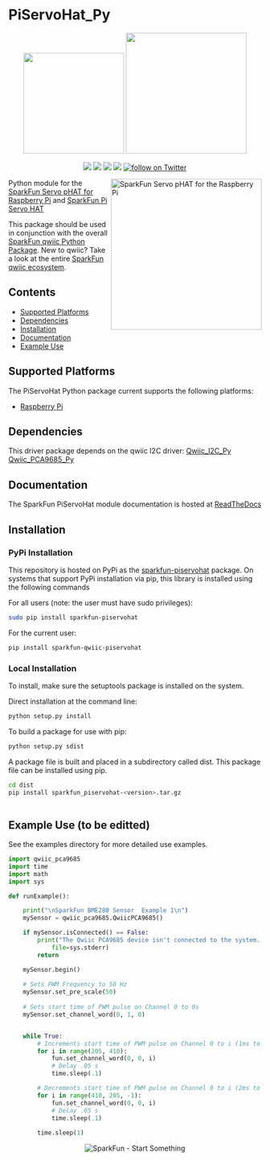 PiServoHat_Py
==============

<p align="center">
   <img src="https://cdn.sparkfun.com/assets/custom_pages/2/7/2/qwiic-logo-registered.jpg"  width=200>  
   <img src="https://www.python.org/static/community_logos/python-logo-master-v3-TM.png"  width=240>   
</p>
<p align="center">
	<a href="https://pypi.org/project/sparkfun-piservohat/" alt="Package">
		<img src="https://img.shields.io/pypi/pyversions/sparkfun_piservohat.svg" /></a>
	<a href="https://github.com/sparkfun/PiServoHat_Py/issues" alt="Issues">
		<img src="https://img.shields.io/github/issues/sparkfun/PiServoHat_Py.svg" /></a>
	<a href="https://piservohat-py.readthedocs.io/en/latest/?" alt="Documentation">
		<img src="https://readthedocs.org/projects/sparkfun-piservohat-py/badge/?version=latest&style=flat" /></a>
	<a href="https://github.com/sparkfun/PiServoHat_Py/blob/master/LICENSE" alt="License">
		<img src="https://img.shields.io/badge/license-MIT-blue.svg" /></a>
	<a href="https://twitter.com/intent/follow?screen_name=sparkfun">
        	<img src="https://img.shields.io/twitter/follow/sparkfun.svg?style=social&logo=twitter"
           	 alt="follow on Twitter"></a>
	
</p>

<img src="https://cdn.sparkfun.com/assets/parts/1/3/8/2/7/15316-SparkFun_Servo_pHAT_for_Raspberry_Pi-01b.jpg"  align="right" width=300 alt="SparkFun Servo pHAT for the Raspberry Pi">

Python module for the [SparkFun Servo pHAT for Raspberry Pi](https://www.sparkfun.com/products/15316) and [SparkFun Pi Servo HAT](https://www.sparkfun.com/products/14328)

This package should be used in conjunction with the overall [SparkFun qwiic Python Package](https://github.com/sparkfun/Qwiic_Py). New to qwiic? Take a look at the entire [SparkFun qwiic ecosystem](https://www.sparkfun.com/qwiic).

## Contents
* [Supported Platforms](#supported-platforms)
* [Dependencies](#dependencies)
* [Installation](#installation)
* [Documentation](#documentation)
* [Example Use](#example-use)

Supported Platforms
--------------------
The PiServoHat Python package current supports the following platforms:
* [Raspberry Pi](https://www.sparkfun.com/search/results?term=raspberry+pi)
<!-- Platforms to be tested
* [NVidia Jetson Nano](https://www.sparkfun.com/products/15297)
* [Google Coral Development Board](https://www.sparkfun.com/products/15318)
-->

Dependencies 
---------------
This driver package depends on the qwiic I2C driver: 
[Qwiic_I2C_Py](https://github.com/sparkfun/Qwiic_I2C_Py)
[Qwiic_PCA9685_Py](https://github.com/sparkfun/Qwiic_PCA9685_Py)

Documentation
-------------
The SparkFun PiServoHat module documentation is hosted at [ReadTheDocs](https://qwiic-piservohat-py.readthedocs.io/en/latest/?)

Installation
-------------

### PyPi Installation
This repository is hosted on PyPi as the [sparkfun-piservohat](https://pypi.org/project/sparkfun-piservohat/) package. On systems that support PyPi installation via pip, this library is installed using the following commands

For all users (note: the user must have sudo privileges):
```sh
sudo pip install sparkfun-piservohat
```
For the current user:

```sh
pip install sparkfun-qwiic-piservohat
```

### Local Installation
To install, make sure the setuptools package is installed on the system.

Direct installation at the command line:
```sh
python setup.py install
```

To build a package for use with pip:
```sh
python setup.py sdist
 ```
A package file is built and placed in a subdirectory called dist. This package file can be installed using pip.
```sh
cd dist
pip install sparkfun_piservohat-<version>.tar.gz
  
```
Example Use (to be editted)
 ---------------
See the examples directory for more detailed use examples.

```python
import qwiic_pca9685
import time
import math
import sys

def runExample():

	print("\nSparkFun BME280 Sensor  Example 1\n")
	mySensor = qwiic_pca9685.QwiicPCA9685()

	if mySensor.isConnected() == False:
		print("The Qwiic PCA9685 device isn't connected to the system. Please check your connection", \
			file=sys.stderr)
		return

	mySensor.begin()
  
	# Sets PWM Frequency to 50 Hz
	mySensor.set_pre_scale(50)
  
	# Sets start time of PWM pulse on Channel 0 to 0s
	mySensor.set_channel_word(0, 1, 0)


	while True:
		# Increments start time of PWM pulse on Channel 0 to i (1ms to 2ms)
		for i in range(205, 410):
			fun.set_channel_word(0, 0, i)
			# Delay .05 s
			time.sleep(.1)

		# Decrements start time of PWM pulse on Channel 0 to i (2ms to 1ms)
		for i in range(410, 205, -1):
			fun.set_channel_word(0, 0, i)
			# Delay .05 s
			time.sleep(.1)
		
		time.sleep(1)
```
<p align="center">
<img src="https://cdn.sparkfun.com/assets/custom_pages/3/3/4/dark-logo-red-flame.png" alt="SparkFun - Start Something">
</p>

